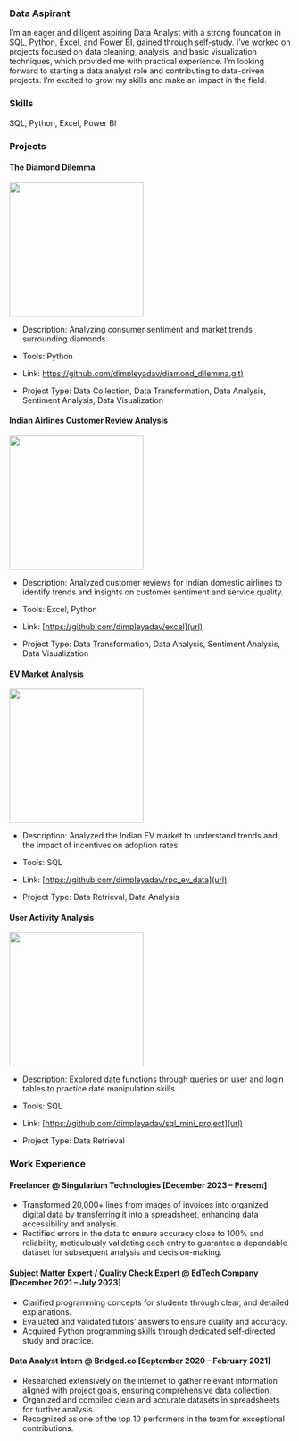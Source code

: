 ### Data Aspirant
I’m an eager and diligent aspiring Data Analyst with a strong foundation in SQL, Python, Excel, and Power BI, gained through self-study. I’ve worked on projects focused on data cleaning, analysis, and basic visualization techniques, which provided me with practical experience. I’m looking forward to starting a data analyst role and contributing to data-driven projects. I’m excited to grow my skills and make an impact in the field.

### Skills
SQL, Python, Excel, Power BI

### Projects

#### The Diamond Dilemma
<img src="https://github.com/user-attachments/assets/c0ef73f9-a84e-4aec-89f1-7e1656e237b8" width="240">

- Description: Analyzing consumer sentiment and market trends surrounding diamonds.

- Tools: Python

- Link: [https://github.com/dimpleyadav/diamond_dilemma.git)](url)

- Project Type: Data Collection, Data Transformation, Data Analysis, Sentiment Analysis, Data Visualization

#### Indian Airlines Customer Review Analysis
<img src="https://github.com/user-attachments/assets/5934e1e4-e806-4417-9794-f30491ce3d2c" width="240">

- Description: Analyzed customer reviews for Indian domestic airlines to identify trends and insights on customer sentiment and service quality.

- Tools: Excel, Python

- Link: [https://github.com/dimpleyadav/excel](url)

- Project Type: Data Transformation, Data Analysis, Sentiment Analysis, Data Visualization

#### EV Market Analysis
<img src="https://github.com/user-attachments/assets/e403b5e4-91bd-4d13-a679-7bc7b987bd07" width="240">

- Description: Analyzed the Indian EV market to understand trends and the impact of incentives on adoption rates.

- Tools: SQL

- Link: [https://github.com/dimpleyadav/rpc_ev_data](url)

- Project Type: Data Retrieval, Data Analysis

#### User Activity Analysis
<img src="https://github.com/user-attachments/assets/c6791572-76e3-467e-9dd1-b9417fe9b7fa" width="240">

- Description: Explored date functions through queries on user and login tables to practice date manipulation skills.

- Tools: SQL

- Link: [https://github.com/dimpleyadav/sql_mini_project](url)

- Project Type: Data Retrieval

### Work Experience
#### Freelancer @ Singularium Technologies [December 2023 – Present]
- Transformed 20,000+ lines from images of invoices into organized digital data by transferring it into a spreadsheet, enhancing data accessibility and analysis.
- Rectified errors in the data to ensure accuracy close to 100% and reliability, meticulously validating each entry to guarantee a dependable dataset for subsequent analysis and decision-making.

#### Subject Matter Expert / Quality Check Expert @ EdTech Company [December 2021 – July 2023]
- Clarified programming concepts for students through clear, and detailed explanations.
- Evaluated and validated tutors’ answers to ensure quality and accuracy.
- Acquired Python programming skills through dedicated self-directed study and practice.
  
#### Data Analyst Intern @ Bridged.co [September 2020 – February 2021]
- Researched extensively on the internet to gather relevant information aligned with project goals, ensuring comprehensive data collection.
- Organized and compiled clean and accurate datasets in spreadsheets for further analysis.
- Recognized as one of the top 10 performers in the team for exceptional contributions.
